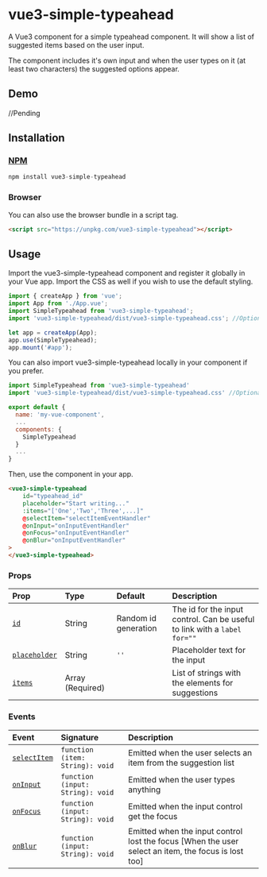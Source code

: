 # vue3-simple-typeahead

A Vue3 component for a simple typeahead component.
It will show a list of suggested items based on the user input.

The component includes it's own input and when the user types on it (at least two characters) the suggested options appear.

## Demo

//Pending

## Installation

### [NPM](https://www.npmjs.com/package/vue3-simple-typeahead)

```js
npm install vue3-simple-typeahead
```

### Browser

You can also use the browser bundle in a script tag.

```html
<script src="https://unpkg.com/vue3-simple-typeahead"></script>
```

## Usage

Import the vue3-simple-typeahead component and register it globally in your Vue app. Import the CSS as well if you wish to use the default styling.

```js
import { createApp } from 'vue';
import App from './App.vue';
import SimpleTypeahead from 'vue3-simple-typeahead';
import 'vue3-simple-typeahead/dist/vue3-simple-typeahead.css'; //Optional default CSS

let app = createApp(App);
app.use(SimpleTypeahead);
app.mount('#app');
```

You can also import vue3-simple-typeahead locally in your component if you prefer.

```js
import SimpleTypeahead from 'vue3-simple-typeahead'
import 'vue3-simple-typeahead/dist/vue3-simple-typeahead.css' //Optional default CSS

export default {
  name: 'my-vue-component',
  ...
  components: {
    SimpleTypeahead
  }
  ...
}
```

Then, use the component in your app.

```html
<vue3-simple-typeahead
	id="typeahead_id"
	placeholder="Start writing..."
	:items="['One','Two','Three',...]"
	@selectItem="selectItemEventHandler"
	@onInput="onInputEventHandler"
	@onFocus="onInputEventHandler"
	@onBlur="onInputEventHandler"
>
</vue3-simple-typeahead>
```

### Props

| Prop                          | Type             | Default              | Description                                                               |
| :---------------------------- | :--------------- | :------------------- | :------------------------------------------------------------------------ |
| [`id`](#id)                   | String           | Random id generation | The id for the input control. Can be useful to link with a `label for=""` |
| [`placeholder`](#placeholder) | String           | `''`                 | Placeholder text for the input                                            |
| [`items`](#items)             | Array (Required) |                      | List of strings with the elements for suggestions                         |

### Events

| Event                       | Signature                        | Description                                                                                         |
| :-------------------------- | :------------------------------- | :-------------------------------------------------------------------------------------------------- |
| [`selectItem`](#selectItem) | `function (item: String): void`  | Emitted when the user selects an item from the suggestion list                                      |
| [`onInput`](#onInput)       | `function (input: String): void` | Emitted when the user types anything                                                                |
| [`onFocus`](#onFocus)       | `function (input: String): void` | Emitted when the input control get the focus                                                        |
| [`onBlur`](#onBlur)         | `function (input: String): void` | Emitted when the input control lost the focus [When the user select an item, the focus is lost too] |
